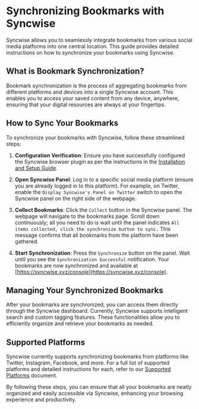 # Synchronizing Bookmarks with Syncwise

Syncwise allows you to seamlessly integrate bookmarks from various social media platforms into one central location. This guide provides detailed instructions on how to synchronize your bookmarks using Syncwise.

## What is Bookmark Synchronization?

Bookmark synchronization is the process of aggregating bookmarks from different platforms and devices into a single Syncwise account. This enables you to access your saved content from any device, anywhere, ensuring that your digital resources are always at your fingertips.

## How to Sync Your Bookmarks

To synchronize your bookmarks with Syncwise, follow these streamlined steps:

1. **Configuration Verification**: Ensure you have successfully configured the Syncwise browser plugin as per the instructions in the [Installation and Setup Guide](installation-and-setup.md).

2. **Open Syncwise Panel**: Log in to a specific social media platform (ensure you are already logged in to this platform). For example, on Twitter, enable the `Display Syncwise's Panel on Twitter` switch to open the Syncwise panel on the right side of the webpage.

3. **Collect Bookmarks**: Click the `Collect` button in the Syncwise panel. The webpage will navigate to the bookmarks page. Scroll down continuously; all you need to do is wait until the panel indicates `All items collected, click the synchronize button to sync.` This message confirms that all bookmarks from the platform have been gathered.

4. **Start Synchronization**: Press the `Synchronize` button on the panel. Wait until you see the `Synchronization Successful` notification. Your bookmarks are now synchronized and available at [https://syncwise.xyz/console](https://syncwise.xyz/console).

## Managing Your Synchronized Bookmarks

After your bookmarks are synchronized, you can access them directly through the Syncwise dashboard. Currently, Syncwise supports intelligent search and custom tagging features. These functionalities allow you to efficiently organize and retrieve your bookmarks as needed.

## Supported Platforms

Syncwise currently supports synchronizing bookmarks from platforms like Twitter, Instagram, Facebook, and more. For a full list of supported platforms and detailed instructions for each, refer to our [Supported Platforms](supported-platforms.md) document.

By following these steps, you can ensure that all your bookmarks are neatly organized and easily accessible via Syncwise, enhancing your browsing experience and productivity.
